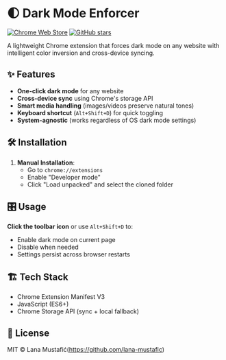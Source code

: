 # 🌓 Dark Mode Enforcer

[![Chrome Web Store](https://img.shields.io/badge/Chrome-Extension-%234285F4?logo=googlechrome)](https://chrome.google.com/webstore/detail/dark-mode-enforcer/your-extension-id)
[![GitHub stars](https://img.shields.io/github/stars/lana-mustafic/dark-mode-enforcer?style=social)](https://github.com/lana-mustafic/dark-mode-enforcer)

A lightweight Chrome extension that forces dark mode on any website with intelligent color inversion and cross-device syncing.


## ✨ Features

- **One-click dark mode** for any website
- **Cross-device sync** using Chrome's storage API
- **Smart media handling** (images/videos preserve natural tones)
- **Keyboard shortcut** (`Alt+Shift+D`) for quick toggling
- **System-agnostic** (works regardless of OS dark mode settings)

## 🛠 Installation

1. **Manual Installation**:
   - Go to `chrome://extensions`
   - Enable "Developer mode"
   - Click "Load unpacked" and select the cloned folder

## 🎛 Usage
**Click the toolbar icon** or use `Alt+Shift+D` to:
- Enable dark mode on current page
- Disable when needed
- Settings persist across browser restarts

## 🏗 Tech Stack
- Chrome Extension Manifest V3
- JavaScript (ES6+)
- Chrome Storage API (sync + local fallback)

## 📜 License
MIT © Lana Mustafić(https://github.com/lana-mustafic)
